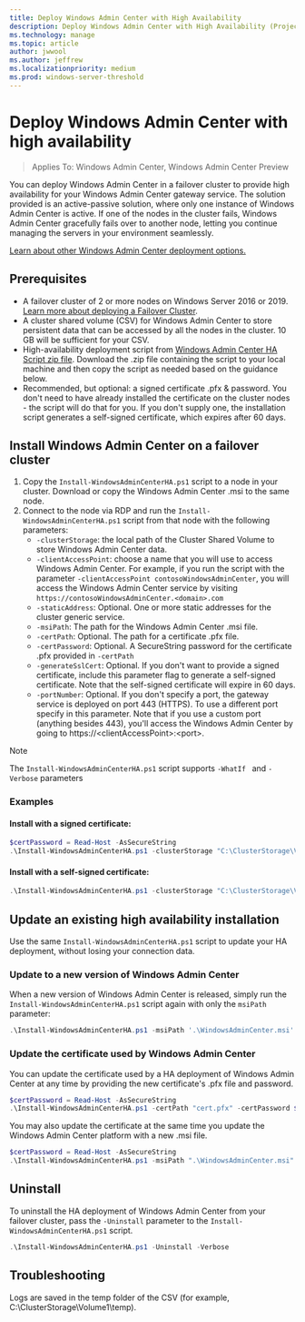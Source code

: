 ```yaml
---
title: Deploy Windows Admin Center with High Availability
description: Deploy Windows Admin Center with High Availability (Project Honolulu)
ms.technology: manage
ms.topic: article
author: jwwool
ms.author: jeffrew
ms.localizationpriority: medium
ms.prod: windows-server-threshold
---
```


# Deploy Windows Admin Center with high availability

>Applies To: Windows Admin Center, Windows Admin Center Preview

You can deploy Windows Admin Center in a failover cluster to provide high availability for your Windows Admin Center gateway service. The solution provided is an active-passive solution, where only one instance of Windows Admin Center is active. If one of the nodes in the cluster fails, Windows Admin Center gracefully fails over to another node, letting you continue managing the servers in your environment seamlessly. 

[Learn about other Windows Admin Center deployment options.](../plan/installation-options.md)

## Prerequisites

- A failover cluster of 2 or more nodes on Windows Server 2016 or 2019. [Learn more about deploying a Failover Cluster](../../../failover-clustering/failover-clustering-overview.md).
- A cluster shared volume (CSV) for Windows Admin Center to store persistent data that can be accessed by all the nodes in the cluster. 10 GB will be sufficient for your CSV.
- High-availability deployment script from [Windows Admin Center HA Script zip file](https://aka.ms/WACHAScript). Download the .zip file containing the script to your local machine and then copy the script as needed based on the guidance below.
- Recommended, but optional: a signed certificate .pfx & password. You don't need to have already installed the certificate on the cluster nodes - the script will do that for you. If you don't supply one, the installation script generates a self-signed certificate, which expires after 60 days.

## Install Windows Admin Center on a failover cluster

1. Copy the ```Install-WindowsAdminCenterHA.ps1``` script to a node in your cluster. Download or copy the Windows Admin Center .msi to the same node.
2. Connect to the node via RDP and run the ```Install-WindowsAdminCenterHA.ps1``` script from that node with the following parameters:
    - `-clusterStorage`: the local path of the Cluster Shared Volume to store Windows Admin Center data.
    - `-clientAccessPoint`: choose a name that you will use to access Windows Admin Center. For example, if you run the script with the parameter `-clientAccessPoint contosoWindowsAdminCenter`, you will access the Windows Admin Center service by visiting `https://contosoWindowsAdminCenter.<domain>.com`
    - `-staticAddress`: Optional. One or more static addresses for the cluster generic service. 
    - `-msiPath`: The path for the Windows Admin Center .msi file.
    - `-certPath`: Optional. The path for a certificate .pfx file.
    - `-certPassword`: Optional. A SecureString password for the certificate .pfx provided in `-certPath`
    - `-generateSslCert`: Optional. If you don't want to provide a signed certificate, include this parameter flag to generate a self-signed certificate. Note that the self-signed certificate will expire in 60 days.
    - `-portNumber`: Optional. If you don't specify a port, the gateway service is deployed on port 443 (HTTPS). To use a different port specify in this parameter. Note that if you use a custom port (anything besides 443), you'll access the Windows Admin Center by going to https://\<clientAccessPoint\>:\<port\>.

> [!NOTE]
> The ```Install-WindowsAdminCenterHA.ps1``` script supports ```-WhatIf ``` and ```-Verbose``` parameters

### Examples

#### Install with a signed certificate:

```powershell
$certPassword = Read-Host -AsSecureString
.\Install-WindowsAdminCenterHA.ps1 -clusterStorage "C:\ClusterStorage\Volume1" -clientAccessPoint "contoso-ha-gateway" -msiPath ".\WindowsAdminCenter.msi" -certPath "cert.pfx" -certPassword $certPassword -Verbose
```

#### Install with a self-signed certificate:

```powershell
.\Install-WindowsAdminCenterHA.ps1 -clusterStorage "C:\ClusterStorage\Volume1" -clientAccessPoint "contoso-ha-gateway" -msiPath ".\WindowsAdminCenter.msi" -generateSslCert -Verbose
```

## Update an existing high availability installation

Use the same ```Install-WindowsAdminCenterHA.ps1``` script to update your HA deployment, without losing your connection data.

### Update to a new version of Windows Admin Center

When a new version of Windows Admin Center is released, simply run the ```Install-WindowsAdminCenterHA.ps1``` script again with only the ```msiPath``` parameter:

```powershell
.\Install-WindowsAdminCenterHA.ps1 -msiPath '.\WindowsAdminCenter.msi' -Verbose
```

### Update the certificate used by Windows Admin Center

You can update the certificate used by a HA deployment of Windows Admin Center at any time by providing the new certificate's .pfx file and password.

```powershell
$certPassword = Read-Host -AsSecureString
.\Install-WindowsAdminCenterHA.ps1 -certPath "cert.pfx" -certPassword $certPassword -Verbose
```

You may also update the certificate at the same time you update the Windows Admin Center platform with a new .msi file.

```powershell
$certPassword = Read-Host -AsSecureString
.\Install-WindowsAdminCenterHA.ps1 -msiPath ".\WindowsAdminCenter.msi" -certPath "cert.pfx" -certPassword $certPassword -Verbose
``` 

## Uninstall

To uninstall the HA deployment of Windows Admin Center from your failover cluster, pass the ```-Uninstall``` parameter to the ```Install-WindowsAdminCenterHA.ps1``` script.

```powershell
.\Install-WindowsAdminCenterHA.ps1 -Uninstall -Verbose
```

## Troubleshooting

Logs are saved in the temp folder of the CSV (for example, C:\ClusterStorage\Volume1\temp).